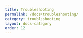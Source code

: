 ```yaml
---
title: Troubleshooting
permalink: /docs/troubleshooting/
category: troubleshooting
layout: docs-category
order: 12
---
```

